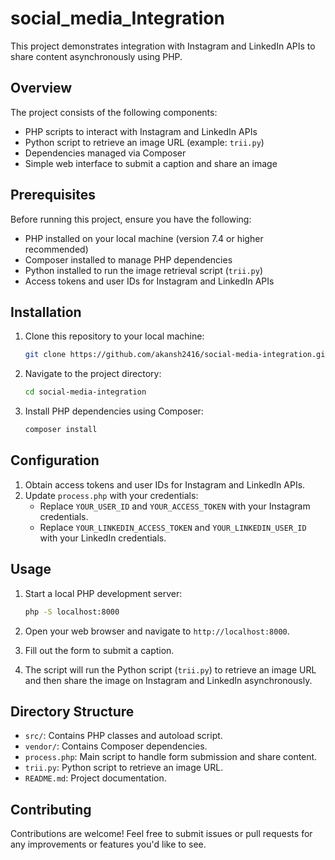 # social_media_Integration
This project demonstrates integration with Instagram and LinkedIn APIs to share content asynchronously using PHP.

## Overview

The project consists of the following components:
- PHP scripts to interact with Instagram and LinkedIn APIs
- Python script to retrieve an image URL (example: `trii.py`)
- Dependencies managed via Composer
- Simple web interface to submit a caption and share an image

## Prerequisites

Before running this project, ensure you have the following:
- PHP installed on your local machine (version 7.4 or higher recommended)
- Composer installed to manage PHP dependencies
- Python installed to run the image retrieval script (`trii.py`)
- Access tokens and user IDs for Instagram and LinkedIn APIs

## Installation

1. Clone this repository to your local machine:
   ```bash
   git clone https://github.com/akansh2416/social-media-integration.git
   ```

2. Navigate to the project directory:
   ```bash
   cd social-media-integration
   ```

3. Install PHP dependencies using Composer:
   ```bash
   composer install
   ```

## Configuration

1. Obtain access tokens and user IDs for Instagram and LinkedIn APIs.
2. Update `process.php` with your credentials:
   - Replace `YOUR_USER_ID` and `YOUR_ACCESS_TOKEN` with your Instagram credentials.
   - Replace `YOUR_LINKEDIN_ACCESS_TOKEN` and `YOUR_LINKEDIN_USER_ID` with your LinkedIn credentials.

## Usage

1. Start a local PHP development server:
   ```bash
   php -S localhost:8000
   ```

2. Open your web browser and navigate to `http://localhost:8000`.

3. Fill out the form to submit a caption.

4. The script will run the Python script (`trii.py`) to retrieve an image URL and then share the image on Instagram and LinkedIn asynchronously.

## Directory Structure

- `src/`: Contains PHP classes and autoload script.
- `vendor/`: Contains Composer dependencies.
- `process.php`: Main script to handle form submission and share content.
- `trii.py`: Python script to retrieve an image URL.
- `README.md`: Project documentation.

## Contributing

Contributions are welcome! Feel free to submit issues or pull requests for any improvements or features you'd like to see.

